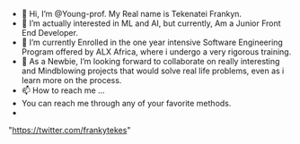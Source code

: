 - 👋 Hi, I’m @Young-prof. My Real name is Tekenatei Frankyn.
- 👀 I’m actually interested in ML and AI, but currently, Am a Junior Front End Developer.
- 🌱 I’m currently Enrolled in the one year intensive Software Engineering Program offered by ALX Africa, where i undergo a very rigorous training.
- 💞️ As a Newbie, I’m looking forward to collaborate on really interesting and Mindblowing projects that would solve real life problems, even as i learn more on the process.
- 📫 How to reach me ...
- You can reach me through any of your favorite methods.
- 
"https://twitter.com/frankytekes"
<!---
Young-prof/Young-prof is a ✨ special ✨ repository because its `README.md` (this file) appears on your GitHub profile.
You can click the Preview link to take a look at your changes.
--->
